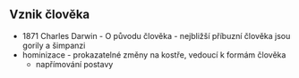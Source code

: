 ## Vznik člověka

- 1871 Charles Darwin - O původu člověka - nejbližší příbuzní člověka jsou gorily a šimpanzi
- hominizace - prokazatelné změny na kostře, vedoucí k formám člověka
  - napřímování postavy
